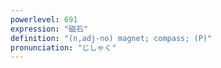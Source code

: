 ```yaml
---
powerlevel: 691
expression: "磁石"
definition: "(n,adj-no) magnet; compass; (P)"
pronunciation: "じしゃく"
---
```

